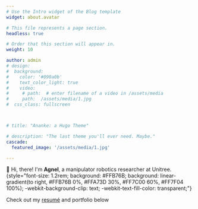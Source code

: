 ```yaml
---
# Use the Intro widget of the Blog template
widget: about.avatar

# This file represents a page section.
headless: true

# Order that this section will appear in.
weight: 10

author: admin
# design:
#  background:
#    color: '#090a0b'
#    text_color_light: true
#    video:
#     # path:  # enter filename of a video in /assets/media
#     path:  /assets/media/1.jpg
#  css_class: fullscreen



# title: "Ananke: a Hugo Theme"

# description: "The last theme you'll ever need. Maybe."
cascade:
  featured_image: '/assets/media/1.jpg'

---
```


👋 Hi, there! I'm **Agnel**, a manipulator robotics researcher at Unitree.
{style="font-size: 1.2rem; background: #FFB76B; background: linear-gradient(to right, #FFB76B 0%, #FFA73D 30%, #FF7C00 60%, #FF7F04 100%); -webkit-background-clip: text; -webkit-text-fill-color: transparent;"}

Check out my [resumé](/about/) and portfolio below